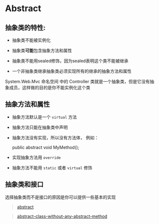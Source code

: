 # Abstract

## 抽象类的特性:

* 抽象类不能被实例化

* 抽象类**可能**包含抽象方法和属性

* 抽象类不能用sealed修饰，因为sealed表明这个类不能被继承

* 一个非抽象类继承抽象类必须实现所有的继承的抽象方法和属性

System.Web.Mvc 命名空间 中的 Controller 类就是一个抽象类，但是它没有抽象成员，这样做的目的是你不能实例化这个类

## 抽象方法和属性

* 抽象方法默认是一个 `virtual` 方法

* 抽象方法只能在抽象类中声明

* 抽象方法没有实现，所以没有方法体， 例如：

    public abstract void MyMethod();  

* 实现抽象方法用 `override`

* 抽象方法不能用 `static` 或者 `virtual` 修饰

## 抽象类和接口

选择抽象类而不是接口的原因是你可以提供一些基本的实现

> [abstract](https://docs.microsoft.com/en-us/dotnet/csharp/language-reference/keywords/abstract)

> [abstract-class-without-any-abstract-method](https://stackoverflow.com/questions/3439158/abstract-class-without-any-abstract-method)